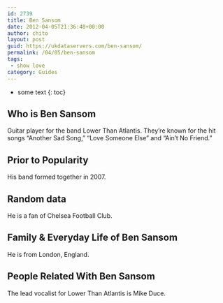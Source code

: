 ```yaml
---
id: 2739
title: Ben Sansom
date: 2012-04-05T21:36:48+00:00
author: chito
layout: post
guid: https://ukdataservers.com/ben-sansom/
permalink: /04/05/ben-sansom
tags:
 - show love
category: Guides
---
```


* some text
{: toc}


## Who is  Ben Sansom
                  
                  
                  
Guitar player for the band Lower Than Atlantis. They&#8217;re known for the hit songs &#8220;Another Sad Song,&#8221; &#8220;Love Someone Else&#8221; and &#8220;Ain&#8217;t No Friend.&#8221;
                  
                
                
                
## Prior to Popularity 
                  
                  
                  
His band formed together in 2007.
                  
                
                
                
## Random data 
                  
                  
                  
He is a fan of Chelsea Football Club.
                  
                
                
                
## Family & Everyday Life of Ben Sansom
                  
                  
                  
He is from London, England.
                  
                
                
                
## People Related With  Ben Sansom
                  
                  
                  
The lead vocalist for Lower Than Atlantis is Mike Duce.
                  
                
              
            
          
          
          
    
    
  

